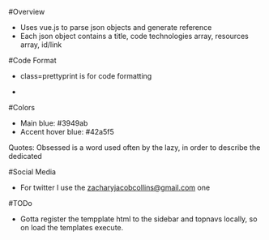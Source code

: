 #Overview
  * Uses vue.js to parse json objects and generate reference
  * Each json object contains a title, code technologies array, resources array, id/link


#Code Format
  * class=prettyprint is for code formatting
  * <pre class="prettyprint"></pre>

#Colors
  * Main blue: #3949ab
  * Accent hover blue: #42a5f5

Quotes: Obsessed is a word used often by the lazy, in order to describe the dedicated

#Social Media
  * For twitter I use the zacharyjacobcollins@gmail.com one

#TODo
  * Gotta register the tempplate html to the sidebar and topnavs locally, so on load the templates execute.
